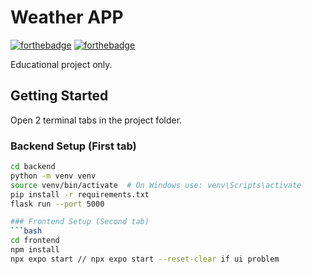 # Weather APP

[![forthebadge](https://forthebadge.com/images/badges/built-with-love.svg)](https://forthebadge.com) [![forthebadge](https://forthebadge.com/images/badges/powered-by-electricity.svg)](https://forthebadge.com)

Educational project only.

## Getting Started

Open 2 terminal tabs in the project folder.

### Backend Setup (First tab)
```bash
cd backend
python -m venv venv
source venv/bin/activate  # On Windows use: venv\Scripts\activate
pip install -r requirements.txt
flask run --port 5000

### Frontend Setup (Second tab)
```bash
cd frontend
npm install
npx expo start // npx expo start --reset-clear if ui problem
